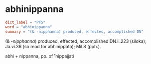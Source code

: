 # abhinippanna

``` toml
dict_label = "PTS"
word = "abhinippanna"
summary = "(& -nipphanna) produced, effected, accomplished DN"
```

(& *\-nipphanna*) produced, effected, accomplished DN.ii.223 (siloka); Ja.vi.36 (so read for abhinippata); Mil.8 (pph.).

abhi \+ nippanna, pp. of ˚nippajjati

